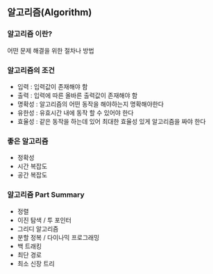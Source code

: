 ## 알고리즘(Algorithm)

### 알고리즘 이란?
어떤 문제 해결을 위한 절차나 방법

### 알고리즘의 조건
* 입력 : 입력값이 존재해야 함
* 출력 : 입력에 따른 올바른 출력값이 존재해야 함
* 명확성 : 알고리즘의 어떤 동작을 해야하는지 명확해야한다
* 유한성 : 유효시간 내에 동작 할 수 있어야 한다
* 효율성 : 같은 동작을 하는데 있어 최대한 효율성 있게 알고리즘을 짜야 한다  
  
  
### 좋은 알고리즘
* 정확성
* 시간 복잡도
* 공간 복잡도  
  
  
### 알고리즘 Part Summary
* 정렬
* 이진 탐색 / 투 포인터
* 그리디 알고리즘
* 분할 정복 / 다이나믹 프로그래밍
* 백 트래킹
* 최단 경로
* 최소 신장 트리
